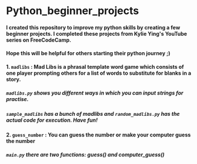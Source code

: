 # Python_beginner_projects

#### I created this repository to improve my python skills by creating a few beginner projects. I completed these projects from Kylie Ying's YouTube series on FreeCodeCamp.
#### Hope this will be helpful for others starting their python journey ;)

#### 1. `madlibs` : Mad Libs is a phrasal template word game which consists of one player prompting others for a list of words to substitute for blanks in a story.
#####   `madlibs.py` shows you different ways in which you can input strings for practise.
#####   `sample_madlibs` has a bunch of madlibs and `random_madlibs.py` has the actual code for execution. Have fun! 
#### 2. `guess_number` : You can guess the number or make your computer guess the number
#####   `main.py` there are two functions: guess() and computer_guess()
